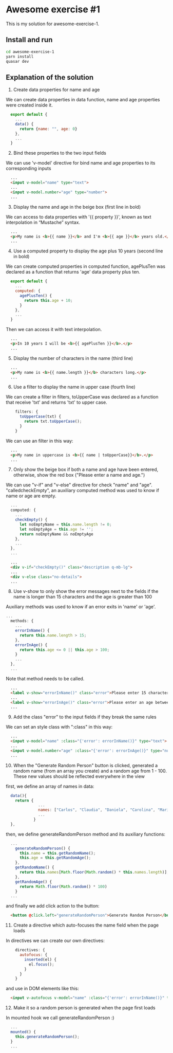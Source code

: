 # Awesome exercise #1

This is my solution for awesome-exercise-1.

## Install and run
```sh
cd awesome-exercise-1
yarn install
quasar dev
```

## Explanation of the solution

1. Create data properties for name and age

We can create data properties in data function, name and age properties were created inside it.

```javascript
  export default {
    ...
    data() {
      return {name: "", age: 0}
    },
    ...
  }
```

2. Bind these properties to the two input fields

We can use 'v-model' directive for bind name and age properties to its corresponding inputs

```html
  ...
  <input v-model="name" type="text">
  ...
  <input v-model.number="age" type="number">
  ...
```

3. Display the name and age in the beige box (first line in bold)

We can access to data properties with '{{ property }}', known as text interpolation in “Mustache” syntax.

```html
  ...
  <p>My name is <b>{{ name }}</b> and I'm <b>{{ age }}</b> years old.</p>
  ...
```

4. Use a computed property to display the age plus 10 years (second line in bold)

We can create computed properties in computed function, agePlusTen was declared as a function that returns 'age' data property plus ten.

```javascript
  export default {
    ...
    computed: {
      agePlusTen() {
        return this.age + 10;
      }
    },
    ...
  }
```

Then we can access it with text interpolation.

```html
  ...
  <p>In 10 years I will be <b>{{ agePlusTen }}</b>.</p>
  ...
```

5. Display the number of characters in the name (third line)
```html
  ...
  <p>My name is <b>{{ name.length }}</b> characters long.</p>
  ...
```

6. Use a filter to display the name in upper case (fourth line)

We can create a filter in filters, toUpperCase was declared as a function that receive 'txt' and returns 'txt' to upper case.

```javascript
    filters: {
      toUpperCase(txt) {
        return txt.toUpperCase();
      }
    }
```
We can use an filter in this way:

```html
  ...
  <p>My name in uppercase is <b>{{ name | toUpperCase}}</b>.</p>
  ...
```

7. Only show the beige box if both a name and age have been entered, otherwise, show the red box ("Please enter a name and age.")

We can use "v-if" and "v-else" directive for check "name" and "age". "calledcheckEmpty", an auxiliary computed method was used to know if name or age are empty.

```javascript
  ...
  computed: {
    ...
    checkEmpty() {
      let noEmptyName = this.name.length != 0;
      let noEmptyAge = this.age != '';
      return noEmptyName && noEmptyAge
    },
    ...
  },
  ...
```

```html
  ...
  <div v-if="checkEmpty()" class="description q-mb-lg">
  ...
  <div v-else class="no-details">
  ...
```

8. Use v-show to only show the error messages next to the fields if the name is longer than 15 characters and the age is greater than 100

Auxiliary methods was used to know if an error exits in 'name' or 'age'.

```javascript
...
  methods: {
    ...
    errorInName() {
      return this.name.length > 15;
    },
    errorInAge() {
      return this.age <= 0 || this.age > 100;
    }
    ...
  },
  ...
```

Note that method needs to be called.

```html
  ...
  <label v-show="errorInName()" class="error">Please enter 15 characters or less</label>
  ...
  <label v-show="errorInAge()" class="error">Please enter an age between 1 - 100</label>
  ...
```

9. Add the class "error" to the input fields if they break the same rules

We can set an style class with ":class" in this way:

```html
  ...
  <input v-model="name" :class="{'error': errorInName()}" type="text">
  ...
  <input v-model.number="age" :class="{'error': errorInAge()}" type="number">
  ...
```

10. When the "Generate Random Person" button is clicked, generated a random name (from an array you create) and a random age from 1 - 100. These new values should be reflected everywhere in the view

first, we define an array of names in data:
```javascript
  data(){
    return {
              ...
              names: ["Carlos", "Claudia", "Daniela", "Carolina", "Maria"],
              ...
            }
  },
```

then, we define generateRandomPerson method and its auxiliary functions:
```javascript
  ...
    generateRandomPerson() {
      this.name = this.getRandomName();
      this.age = this.getRandomAge();
    },
    getRandomName() {
      return this.names[Math.floor(Math.random() * this.names.length)];
    },
    getRandomAge() {
      return Math.floor(Math.random() * 100)
    }
  ...
```

and finally we add click action to the button:

```html
  <button @click.left="generateRandomPerson">Generate Random Person</button>
```

11. Create a directive which auto-focuses the name field when the page loads

In directives we can create our own directives:

```javascript
    directives: {
      autofocus: {
        inserted(el) {
          el.focus();
        }
      }
    }
```

and use in DOM elements like this:

```html
  <input v-autofocus v-model="name" :class="{'error': errorInName()}" type="text">
```

12. Make it so a random person is generated when the page first loads

In mounted hook we call generateRandomPerson :)
```javascript
  ...
  mounted() {
    this.generateRandomPerson();
  }
  ...
```
